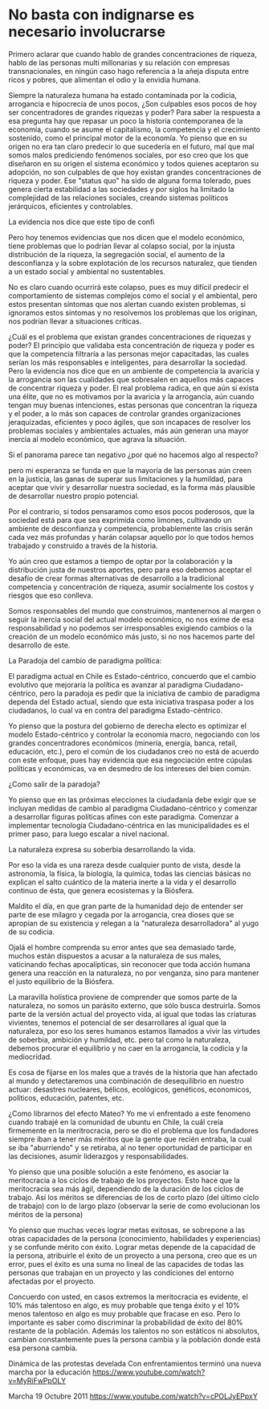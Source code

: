 # No basta con indignarse es necesario involucrarse #

Primero aclarar que cuando hablo de grandes concentraciones de riqueza, hablo de las personas multi millonarias y su relación con empresas transnacionales, en ningún caso hago referencia a la añeja disputa entre ricos y pobres, que alimentan el odio y la envidia humana.

Siempre la naturaleza humana ha estado contaminada por la codicia, arrogancia e hipocrecía de unos pocos, ¿Son culpables esos pocos de hoy ser concentradores de grandes riquezas y poder? Para saber la respuesta a esa pregunta hay que repasar un poco la historia contemporanea de la economía, cuando se asume el capitalismo, la competencia y el crecimiento sostenido, como el principal motor de la economía.
Yo pienso que en su origen no era tan claro predecir lo que sucedería en el futuro, mal que mal somos malos prediciendo fenómenos sociales, por eso creo que los que diseñaron en su origen el sistema económico y todos quienes aceptaron su adopción, no son culpables de que hoy existan grandes concentraciones de riqueza y poder. Ese "status quo" ha sido de alguna forma tolerado, pues genera cierta estabilidad a las sociedades y por siglos ha limitado la complejidad de las relaciones sociales, creando sistemas políticos jerárquicos, eficientes y controlables.

La evidencia nos dice que este tipo de confi

Pero hoy tenemos evidencias que nos dicen que el modelo económico, tiene problemas que lo podrían llevar al colapso social, por la injusta distribución de la riqueza, la segregación social, el aumento de la desconfianza y la sobre explotación de los recursos naturalez, que tienden a un estado social y ambiental no sustentables.

No es claro cuando ocurrirá este colapso, pues es muy difícil predecir el comportamiento de sistemas complejos como el social y el ambiental, pero estos presentan síntomas que nos alertan cuando existen problemas, si ignoramos estos síntomas y no resolvemos los problemas que los originan, nos podrían llevar a situaciones críticas.

¿Cuál es el problema que existan grandes concentraciones de riquezas y poder?
El principio que validaba esta concentración de riqueza y poder es que la competencia filtraría a las personas mejor capacitadas, las cuales serían los más responsables e inteligentes, para desarrollar la sociedad. Pero la evidencia nos dice que en un ambiente de competencia la avaricia y la arrogancia son las cualidades que sobresalen en aquellos más capaces de concentrar riqueza y poder.
El real problema radica, en que aún si exista una élite, que no es motivamos por la avaricia y la arrogancia, aún cuando tengan muy buenas intenciones, estas personas que concentran la riqueza y el poder, a lo más son capaces de controlar grandes organizaciones jeraquizadas, eficientes y poco ágiles, que son incapaces de resolver los problemas sociales y ambientales actuales, más aún generan una mayor inercia al modelo económico, que agrava la situación.

Si el panorama parece tan negativo ¿por qué no hacemos algo al respecto?

pero mi esperanza se funda en que la mayoría de las personas aún creen en la justicia, las ganas de superar sus limitaciones y la humildad, para aceptar que vivir y desarrollar nuestra sociedad, es la forma más plausible de desarrollar nuestro propio potencial.

Por el contrario, si todos pensaramos como esos pocos poderosos, que la sociedad está para que sea exprimida como limones, cultivando un ambiente de desconfianza y competencia, probablemente las crisis serán cada vez más profundas y harán colapsar aquello por lo que todos hemos trabajado y construido a través de la historia.

Yo aún creo que estamos a tiempo de optar por la colaboración y la distribución justa de nuestros aportes, pero para eso debemos aceptar el desafío de crear formas alternativas de desarrollo a la tradicional competencia y concentración de riqueza, asumir socialmente los costos y riesgos que eso conlleva.

Somos responsables del mundo que construimos, mantenernos al margen o seguir la inercia social del actual modelo económico, no nos exime de esa responsabilidad y no podemos ser irresponsables exigiendo cambios o la creación de un modelo económico más justo, si no nos hacemos parte del desarrollo de este.

La Paradoja del cambio de paradigma política:

El paradigma actual en Chile es Estado-céntrico, concuerdo que el cambio evolutivo que mejoraría la política es avanzar al paradigma Ciudadano-céntrico, pero la paradoja es pedir que la iniciativa de cambio de paradigma dependa del Estado actual, siendo que esta iniciativa traspasa poder a los ciudadanos, lo cual va en contra del paradigma Estado-céntrico.

Yo pienso que la postura del gobierno de derecha electo es optimizar el modelo Estado-céntrico y controlar la economía macro, negociando con los grandes concentradores económicos (minería, energía, banca, retail, educación, etc.), pero el común de los ciudadanos creo no está de acuerdo con este enfoque, pues hay evidencia que esa negociación entre cúpulas políticas y económicas, va en desmedro de los intereses del bien común.

¿Como salir de la paradoja?

Yo pienso que en las próximas elecciones la ciudadanía debe exigir que se incluyan medidas de cambio al paradigma Ciudadano-céntrico y comenzar a desarrollar figuras políticas afines con este paradigma. Comenzar a implementar tecnología Ciudadano-céntrica en las municipalidades es el primer paso, para luego escalar a nivel nacional.

La naturaleza expresa su soberbia desarrollando la vida.

Por eso la vida es una rareza desde cualquier punto de vista, desde la astronomía, la física, la biología, la química, todas las ciencias básicas no explican el salto cuántico de la materia inerte a la vida y el desarrollo continuo de ésta, que genera ecosistemas y la Biósfera.

Maldito el día, en que gran parte de la humanidad dejo de entender ser parte de ese milagro y cegada por la arrogancia, crea dioses que se apropian de su existencia y relegan a la "naturaleza desarrolladora" al yugo de su codicia.

Ojalá el hombre comprenda su error antes que sea demasiado tarde, muchos están dispuestos a acusar a la naturaleza de sus males, vaticinando fechas apocalípticas, sin reconocer que toda acción humana genera una reacción en la naturaleza, no por venganza, sino para mantener el justo equilibrio de la Biósfera.

La maravilla holística proviene de comprender que somos parte de la naturaleza, no somos un parásito externo, que sólo busca destruirla. Somos parte de la versión actual del proyecto vida, al igual que todas las criaturas vivientes, tenemos el potencial de ser desarrollares al igual que la naturaleza, por eso los seres humanos estamos llamados a vivir las virtudes de soberbia, ambición y humildad, etc. pero tal como la naturaleza, debemos procurar el equilibrio y no caer en la arrogancia, la codicia y la mediocridad.

Es cosa de fijarse en los males que a través de la historia que han afectado al mundo y detectaremos una combinación de desequilibrio en nuestro actuar: desastres nucleares, bélicos, ecológicos, genéticos, economicos, políticos, educación, patentes, etc.

¿Como librarnos del efecto Mateo?
Yo me vi enfrentado a este fenomeno cuando trabajé en la comunidad de ubuntu en Chile, la cuál creía firmemente en la meritrocracia, pero se dio el problema que los fundadores siempre iban a tener más méritos que la gente que recién entraba, la cual se iba "aburriendo" y se retiraba, al no tener oportunidad de participar en las decisiones, asumir liderazgos y responsabilidades.

Yo pienso que una posible solución a este fenómeno, es asociar la meritocracia a los ciclos de trabajo de los proyectos. Esto hace que la meritocracia sea más ágil, dependiendo de la duración de los ciclos de trabajo.
Así los méritos se diferencias de los de corto plazo (del último ciclo de trabajo) con lo de largo plazo (observar la serie de como evolucionan los méritos de la persona)

Yo pienso que muchas veces lograr metas exitosas, se sobrepone a las otras capacidades de la persona (conocimiento, habilidades y experiencias) y se confunde mérito con éxito. Lograr metas depende de la capacidad de la persona, atribuirle el éxito de un proyecto a una persona, creo que es un error, pues el éxito es una suma no lineal de las capacides de todas las personas que trabajan en un proyecto y las condiciones del entorno afectadas por el proyecto.

Concuerdo con usted, en casos extremos la meritocracia es evidente, el 10% más talentoso en algo, es muy probable que tenga éxito y el 10% menos talentoso en algo es muy probable que fracase en eso. Pero lo importante es saber como discriminar la probabilidad de éxito del 80% restante de la población.
Además los talentos no son estáticos ni absolutos, cambian constantemente pues la persona cambia y la población donde está esa persona cambia.

Dinámica de las protestas develada
Con enfrentamientos terminó una nueva marcha por la educación
https://www.youtube.com/watch?v=MyRiFwPpOLY

Marcha 19 Octubre 2011
https://www.youtube.com/watch?v=cPOLJyEPpxY